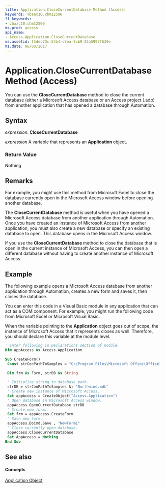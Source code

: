 ```yaml
---
title: Application.CloseCurrentDatabase Method (Access)
keywords: vbaac10.chm12506
f1_keywords:
- vbaac10.chm12506
ms.prod: access
api_name:
- Access.Application.CloseCurrentDatabase
ms.assetid: f5dec73c-54b4-c5ea-7cb9-25b5997f539e
ms.date: 06/08/2017
---
```



# Application.CloseCurrentDatabase Method (Access)

You can use the  **CloseCurrentDatabase** method to close the current database (either a Microsoft Access database or an Access project (.adp) from another application that has opened a database through Automation.


## Syntax

 _expression_. **CloseCurrentDatabase**

 _expression_ A variable that represents an **Application** object.


### Return Value

Nothing


## Remarks

For example, you might use this method from Microsoft Excel to close the database currently open in the Microsoft Access window before opening another database.

The  **CloseCurrentDatabase** method is useful when you have opened a Microsoft Access database from another application through Automation. Once you have created an instance of Microsoft Access from another application, you must also create a new database or specify an existing database to open. This database opens in the Microsoft Access window.

If you use the  **CloseCurrentDatabase** method to close the database that is open in the current instance of Microsoft Access, you can then open a different database without having to create another instance of Microsoft Access.


## Example

The following example opens a Microsoft Access database from another application through Automation, creates a new form and saves it, then closes the database.

You can enter this code in a Visual Basic module in any application that can act as a COM component. For example, you might run the following code from Microsoft Excel or Microsoft Visual Basic.

When the variable pointing to the  **Application** object goes out of scope, the instance of Microsoft Access that it represents closes as well. Therefore, you should declare this variable at the module level.




```vb
' Enter following in Declarations section of module. 
Dim appAccess As Access.Application 
 
Sub CreateForm() 
 Const strConPathToSamples = "C:\Program Files\Microsoft Office\Office12\Samples\" 
 
 Dim frm As Form, strDB As String 
 
 ' Initialize string to database path. 
 strDB = strConPathToSamples &; "Northwind.mdb" 
 ' Create new instance of Microsoft Access. 
 Set appAccess = CreateObject("Access.Application") 
 ' Open database in Microsoft Access window. 
 appAccess.OpenCurrentDatabase strDB 
 ' Create new form. 
 Set frm = appAccess.CreateForm 
 ' Save new form. 
 appAccess.DoCmd.Save , "NewForm1" 
 ' Close currently open database. 
 appAccess.CloseCurrentDatabase 
 Set AppAccess = Nothing 
End Sub
```


## See also


#### Concepts


[Application Object](application-object-access.md)

